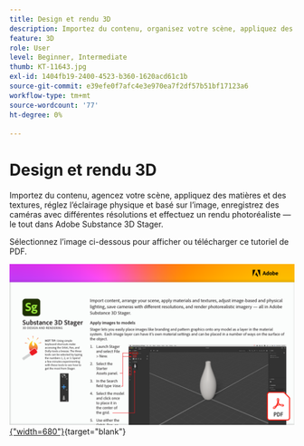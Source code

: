 ```yaml
---
title: Design et rendu 3D
description: Importez du contenu, organisez votre scène, appliquez des matériaux et des textures, ajustez l’éclairage physique et basé sur l’image, enregistrez des caméras avec différentes résolutions et effectuez un rendu photoréaliste
feature: 3D
role: User
level: Beginner, Intermediate
thumb: KT-11643.jpg
exl-id: 1404fb19-2400-4523-b360-1620acd61c1b
source-git-commit: e39efe0f7afc4e3e970ea7f2df57b51bf17123a6
workflow-type: tm+mt
source-wordcount: '77'
ht-degree: 0%

---
```


# Design et rendu 3D

Importez du contenu, agencez votre scène, appliquez des matières et des textures, réglez l’éclairage physique et basé sur l’image, enregistrez des caméras avec différentes résolutions et effectuez un rendu photoréaliste — le tout dans Adobe Substance 3D Stager.

Sélectionnez l’image ci-dessous pour afficher ou télécharger ce tutoriel de PDF.

[![Image de la première page du tutoriel](assets/Substance3DStager.png){&quot;width=680&quot;}](assets/Adobe-Substance-Stager.pdf){target="blank"}
